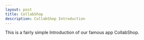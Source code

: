 ```yaml
---
layout: post
title: CollabShop
description: CollabShop Introduction
---
```


This is a fairly simple Introduction of our famous app CollabShop.
